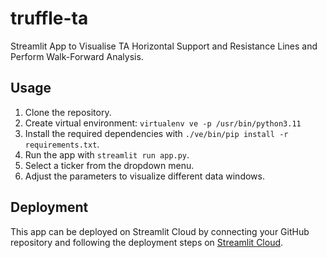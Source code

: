 # truffle-ta
Streamlit App to Visualise TA Horizontal Support and Resistance Lines and Perform Walk-Forward Analysis.

## Usage

1. Clone the repository.
2. Create virtual environment: `virtualenv ve -p /usr/bin/python3.11`
3. Install the required dependencies with `./ve/bin/pip install -r requirements.txt`.
4. Run the app with `streamlit run app.py`.
5. Select a ticker from the dropdown menu.
6. Adjust the parameters to visualize different data windows.

## Deployment

This app can be deployed on Streamlit Cloud by connecting your GitHub repository and following the deployment 
steps on [Streamlit Cloud](https://streamlit.io/cloud).
